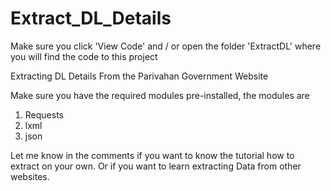 # Extract_DL_Details
Make sure you click 'View Code' and / or open the folder 'ExtractDL' where you will find the code to this project


Extracting DL Details From the Parivahan Government Website

Make sure you have the required modules pre-installed, the modules are
  1. Requests
  2. lxml
  3. json

Let me know in the comments if you want to know the tutorial how to extract on your own. Or if you want to learn extracting Data from other websites.
